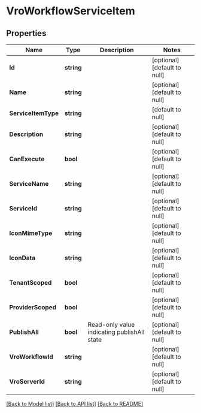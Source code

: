 # VroWorkflowServiceItem

## Properties
Name | Type | Description | Notes
------------ | ------------- | ------------- | -------------
**Id** | **string** |  | [optional] [default to null]
**Name** | **string** |  | [optional] [default to null]
**ServiceItemType** | **string** |  | [default to null]
**Description** | **string** |  | [optional] [default to null]
**CanExecute** | **bool** |  | [optional] [default to null]
**ServiceName** | **string** |  | [optional] [default to null]
**ServiceId** | **string** |  | [optional] [default to null]
**IconMimeType** | **string** |  | [optional] [default to null]
**IconData** | **string** |  | [optional] [default to null]
**TenantScoped** | **bool** |  | [optional] [default to null]
**ProviderScoped** | **bool** |  | [optional] [default to null]
**PublishAll** | **bool** | Read-only value indicating publishAll state  | [optional] [default to null]
**VroWorkflowId** | **string** |  | [optional] [default to null]
**VroServerId** | **string** |  | [optional] [default to null]

[[Back to Model list]](../README.md#documentation-for-models) [[Back to API list]](../README.md#documentation-for-api-endpoints) [[Back to README]](../README.md)


